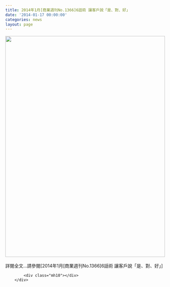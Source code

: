 ```yaml
---
title: 2014年1月[商業週刊No.1366]6話術 讓客戶說「是、對、好」
date: '2014-01-17 00:00:00'
categories: news
layout: page
---
```


<div class="text">
			<div>
	<img alt="" src="http://www.leishan.com.tw/UserFiles/images/%E7%A3%8A%E5%B1%B1%E6%96%B0%E8%81%9E/%E7%A3%8A%E5%B1%B1%E9%9B%9C%E8%AA%8C/2014%E5%B9%B41%E6%9C%88%5B%E5%95%86%E6%A5%AD%E9%80%B1%E5%88%8ANo.1366%5D6%E8%A9%B1%E8%A1%93%20%E8%AE%93%E5%AE%A2%E6%88%B6%E8%AA%AA%E3%80%8C%E6%98%AF%E3%80%81%E5%B0%8D%E3%80%81%E5%A5%BD%E3%80%8D_%E9%A0%81%E9%9D%A2_1.jpg" style="width: 500px; height: 691px;"></div>
<div>
	&nbsp;</div>
<div>
	詳閱全文...請參閱[2014年1月[商業週刊No.1366]6話術 讓客戶說「是、對、好」]</div>

			<div class="mh10"></div>
		</div>